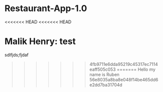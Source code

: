 # Restaurant-App-1.0
<<<<<<< HEAD
<<<<<<< HEAD

Malik Henry: test
=======
sdlfjds;fjdaf
>>>>>>> 4fb9711e6dda95219c45317ec7114eaff505c053
=======
Hello my name is Ruben
>>>>>>> 56e8035a8ba8e048f14be465dd6e2dd7ba31704d
